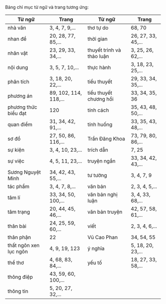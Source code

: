 Bảng chỉ mục từ ngữ và trang tương ứng:

Từ ngữ | Trang | Từ ngữ | Trang
--- | --- | --- | ---
nhà văn | 3, 4, 7, 9,... | thơ tự do | 68, 70
nhan đề | 20, 28, 77, 85,... | thời gian | 26, 27, 33, 45,...
nhân vật | 23, 29, 33, 34,... | thuyết trình và thảo luận | 3, 25, 26, 62,...
nội dung | 3, 5, 7, 10,... | thực hành | 3, 18, 23, 25,...
phân tích | 3, 18, 20, 22,... | tiểu thuyết | 29, 33, 34, 35,...
phương án | 89, 102, 114, 118,... | tiểu thuyết chương hồi | 33, 34, 35, 36
phương thức biểu đạt | 120 | tính cách | 35, 43, 48, 50,...
quan điểm | 31, 34, 42, 91,... | tính huống | 33, 35, 43, 48,...
sơ đồ | 27, 50, 86, 116,... | Trần Đăng Khoa | 73, 79, 80, 86,...
sự kiện | 3, 4, 10, 23,... | trích dẫn | 7, 25
sự việc | 4, 5, 11, 23,... | truyện ngắn | 33, 34, 42, 43,...
Sương Nguyệt Minh | 34, 42, 43, 55,... | tư tưởng | 3, 4, 7, 9
tác phẩm | 3, 4, 7, 8,... | văn bản | 2, 3, 4, 5,...
tâm lí | 33, 34, 50, 100,... | văn bản nghị luận | 3, 4, 33, 68,...
tâm trạng | 20, 44, 45, 46,... | văn bản truyện | 42, 57, 58, 61,...
thân bài | 24, 25, 59, 60,... | viết | 2, 3, 4, 6,...
thân phận | 22 | Vũ Cao Phan | 34, 54, 55
thất ngôn xen lục ngôn | 4, 9, 19, 123 | ý nghĩa | 5, 18, 20, 23,...
thể thơ | 4, 68, 83, 84,... | yếu tố | 18, 27, 33, 58,...
thông điệp | 43, 59, 60, 100,... | |
thông tin | 5, 20, 27, 32,... | |
